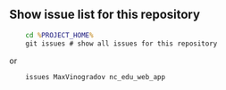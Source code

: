 ## Show issue list for this repository
```cmd
    cd %PROJECT_HOME%
    git issues # show all issues for this repository
```
or
```cmd
    issues MaxVinogradov nc_edu_web_app
```
